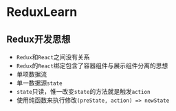 # ReduxLearn

## Redux开发思想

* `Redux`和`React`之间没有关系
* `Redux`的`React`绑定包含了容器组件与展示组件分离的思想
* 单项数据流
* 单一数据源`state`
* `state`只读，惟一改变`state`的方法就是触发`action`
* 使用纯函数来执行修改`(preState, action) => newState`